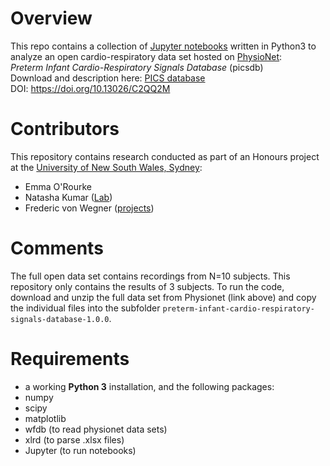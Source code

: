 # Overview
This repo contains a collection of [Jupyter notebooks](https://jupyter.org/) written in Python3 to analyze an open cardio-respiratory data set hosted on [PhysioNet](https://physionet.org/):  
*Preterm Infant Cardio-Respiratory Signals Database* (picsdb)  
Download and description here: [PICS database](https://physionet.org/content/picsdb/1.0.0/)  
DOI: https://doi.org/10.13026/C2QQ2M

# Contributors
This repository contains research conducted as part of an Honours project at the [University of New South Wales, Sydney](https://medicalsciences.med.unsw.edu.au/):
- Emma O'Rourke
- Natasha Kumar ([Lab](https://medicalsciences.med.unsw.edu.au/people/dr-natasha-kumar))
- Frederic von Wegner ([projects](https://frederic-vw.github.io/))

# Comments
The full open data set contains recordings from N=10 subjects. This repository only contains the results of 3 subjects. To run the code, download and unzip the full data set from Physionet (link above) and copy the individual files into the subfolder `preterm-infant-cardio-respiratory-signals-database-1.0.0`.

# Requirements
- a working **Python 3** installation, and the following packages:
-   numpy
-   scipy
-   matplotlib
-   wfdb (to read physionet data sets)
-   xlrd (to parse .xlsx files)
- Jupyter (to run notebooks)
